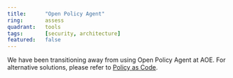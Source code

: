 ```yaml
---
title:      "Open Policy Agent"
ring:       assess
quadrant:   tools
tags:       [security, architecture]
featured:   false
---
```


We have been transitioning away from using Open Policy Agent at AOE. For alternative solutions, please refer to [Policy as Code](../methods-and-patterns/policy-as-code.html).
